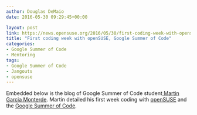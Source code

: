 ```yaml
---
author: Douglas DeMaio
date: 2016-05-30 09:29:45+00:00

layout: post
link: https://news.opensuse.org/2016/05/30/first-coding-week-with-opensuse-google-summer-of-code/
title: "First coding week with openSUSE, Google Summer of Code"
categories:
- Google Summer of Code
- Mentoring
tags:
- Google Summer of Code
- Jangouts
- opensuse
---
```

Embedded below is the blog of Google Summer of Code student[ Martin Garcia Monterde](https://thingsofgeek.com/). Martin detailed his first week coding with [openSUSE](https://www.opensuse.org/) and the [Google Summer of Code](https://summerofcode.withgoogle.com/).

		

